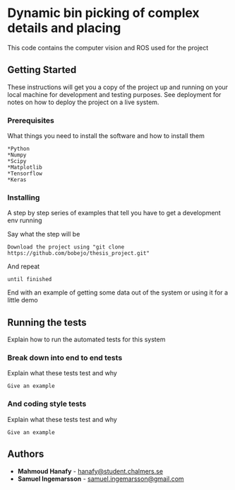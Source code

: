 # Dynamic bin picking of complex details and placing

This code contains the computer vision and ROS used for the project

## Getting Started

These instructions will get you a copy of the project up and running on your local machine for development and testing purposes. See deployment for notes on how to deploy the project on a live system.

### Prerequisites

What things you need to install the software and how to install them

```
*Python
*Numpy
*Scipy
*Matplotlib
*Tensorflow
*Keras
```

### Installing

A step by step series of examples that tell you have to get a development env running

Say what the step will be

```
Download the project using "git clone https://github.com/bobejo/thesis_project.git"
```

And repeat

```
until finished
```

End with an example of getting some data out of the system or using it for a little demo

## Running the tests

Explain how to run the automated tests for this system

### Break down into end to end tests

Explain what these tests test and why

```
Give an example
```

### And coding style tests

Explain what these tests test and why

```
Give an example
```

## Authors

* **Mahmoud Hanafy** - hanafy@student.chalmers.se
* **Samuel Ingemarsson** - samuel.ingemarsson@gmail.com	

